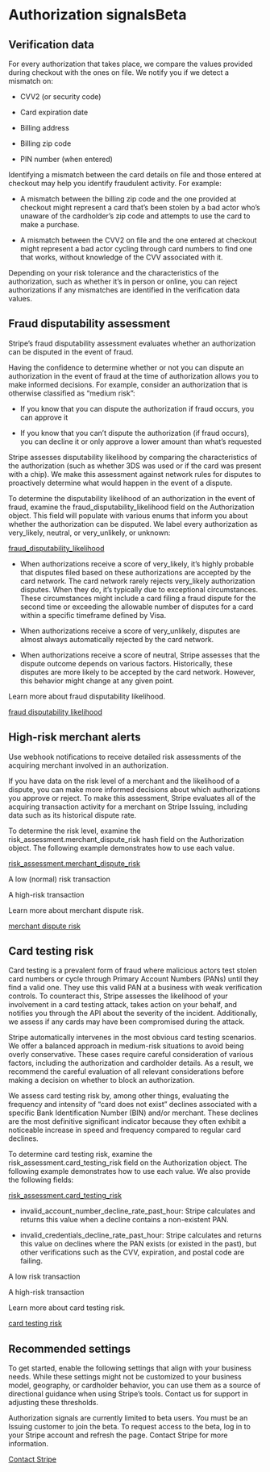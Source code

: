# Authorization signalsBeta

## Verification data

For every authorization that takes place, we compare the values provided during checkout with the ones on file. We notify you if we detect a mismatch on:

- CVV2 (or security code)

- Card expiration date

- Billing address

- Billing zip code

- PIN number (when entered)

Identifying a mismatch between the card details on file and those entered at checkout may help you identify fraudulent activity. For example:

- A mismatch between the billing zip code and the one provided at checkout might represent a card that’s been stolen by a bad actor who’s unaware of the cardholder’s zip code and attempts to use the card to make a purchase.

- A mismatch between the CVV2 on file and the one entered at checkout might represent a bad actor cycling through card numbers to find one that works, without knowledge of the CVV associated with it.

Depending on your risk tolerance and the characteristics of the authorization, such as whether it’s in person or online, you can reject authorizations if any mismatches are identified in the verification data values.

## Fraud disputability assessment

Stripe’s fraud disputability assessment evaluates whether an authorization can be disputed in the event of fraud.

Having the confidence to determine whether or not you can dispute an authorization in the event of fraud at the time of authorization allows you to make informed decisions. For example, consider an authorization that is otherwise classified as “medium risk”:

- If you know that you can dispute the authorization if fraud occurs, you can approve it

- If you know that you can’t dispute the authorization (if fraud occurs), you can decline it or only approve a lower amount than what’s requested

Stripe assesses disputability likelihood by comparing the characteristics of the authorization (such as whether 3DS was used or if the card was present with a chip). We make this assessment against network rules for disputes to proactively determine what would happen in the event of a dispute.

To determine the disputability likelihood of an authorization in the event of fraud, examine the fraud_disputability_likelihood field on the Authorization object. This field will populate with various enums that inform you about whether the authorization can be disputed. We label every authorization as very_likely, neutral, or very_unlikely, or unknown:

[fraud_disputability_likelihood](/api/issuing/authorizations/object#issuing_authorization_object-fraud_disputability_likelihood)

- When authorizations receive a score of very_likely, it’s highly probable that disputes filed based on these authorizations are accepted by the card network. The card network rarely rejects very_likely authorization disputes. When they do, it’s typically due to exceptional circumstances. These circumstances might include a card filing a fraud dispute for the second time or exceeding the allowable number of disputes for a card within a specific timeframe defined by Visa.

- When authorizations receive a score of very_unlikely, disputes are almost always automatically rejected by the card network.

- When authorizations receive a score of neutral, Stripe assesses that the dispute outcome depends on various factors. Historically, these disputes are more likely to be accepted by the card network. However, this behavior might change at any given point.

Learn more about fraud disputability likelihood.

[fraud disputability likelihood](/api/issuing/authorizations/object#issuing_authorization_object-fraud_disputability_likelihood)

## High-risk merchant alerts

Use webhook notifications to receive detailed risk assessments of the acquiring merchant involved in an authorization.

If you have data on the risk level of a merchant and the likelihood of a dispute, you can make more informed decisions about which authorizations you approve or reject. To make this assessment, Stripe evaluates all of the acquiring transaction activity for a merchant on Stripe Issuing, including data such as its historical dispute rate.

To determine the risk level, examine the risk_assessment.merchant_dispute_risk hash field on the Authorization object. The following example demonstrates how to use each value.

[risk_assessment.merchant_dispute_risk](/api/issuing/authorizations/object#issuing_authorization_object-risk_assessment-merchant_risk)

A low (normal) risk transaction

A high-risk transaction

Learn more about merchant dispute risk.

[merchant dispute risk](/api/issuing/authorizations/object#issuing_authorization_object-risk_assessment-merchant_dispute_risk)

## Card testing risk

Card testing is a prevalent form of fraud where malicious actors test stolen card numbers or cycle through Primary Account Numbers (PANs) until they find a valid one. They use this valid PAN at a business with weak verification controls. To counteract this, Stripe assesses the likelihood of your involvement in a card testing attack, takes action on your behalf, and notifies you through the API about the severity of the incident. Additionally, we assess if any cards may have been compromised during the attack.

Stripe automatically intervenes in the most obvious card testing scenarios. We offer a balanced approach in medium-risk situations to avoid being overly conservative. These cases require careful consideration of various factors, including the authorization and cardholder details. As a result, we recommend the careful evaluation of all relevant considerations before making a decision on whether to block an authorization.

We assess card testing risk by, among other things, evaluating the frequency and intensity of “card does not exist” declines associated with a specific Bank Identification Number (BIN) and/or merchant. These declines are the most definitive significant indicator because they often exhibit a noticeable increase in speed and frequency compared to regular card declines.

To determine card testing risk, examine the risk_assessment.card_testing_risk field on the Authorization object. The following example demonstrates how to use each value.  We also provide the following fields:

[risk_assessment.card_testing_risk](/api/issuing/authorizations/object#issuing_authorization_object-risk_assessment-card_testing_risk)

- invalid_account_number_decline_rate_past_hour: Stripe calculates and returns this value when a decline contains a non-existent PAN.

- invalid_credentials_decline_rate_past_hour: Stripe calculates and returns this value on declines where the PAN exists (or existed in the past), but other verifications such as the CVV, expiration, and postal code are failing.

A low risk transaction

A high-risk transaction

Learn more about card testing risk.

[card testing risk](/api/issuing/authorizations/object#issuing_authorization_object-risk_assessment-card_testing_risk)

## Recommended settings

To get started, enable the following settings that align with your business needs. While these settings might not be customized to your business model, geography, or cardholder behavior, you can use them as a source of directional guidance when using Stripe’s tools. Contact us for support in adjusting these thresholds.

Authorization signals are currently limited to beta users. You must be an Issuing customer to join the beta. To request access to the beta, log in to your Stripe account and refresh the page. Contact Stripe for more information.

[Contact Stripe](https://stripe.com/contact/sales)
